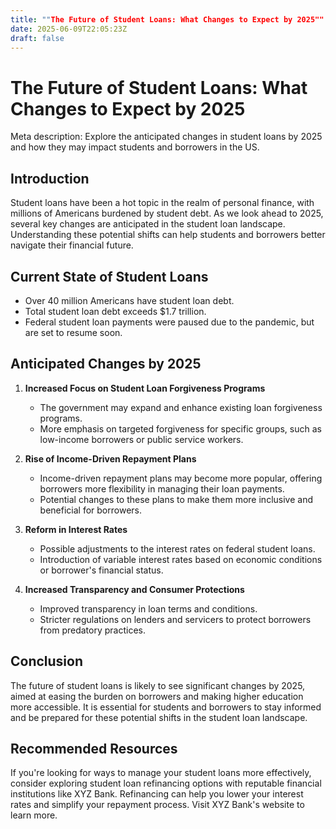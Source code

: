 ```yaml
---
title: ""The Future of Student Loans: What Changes to Expect by 2025""
date: 2025-06-09T22:05:23Z
draft: false
---
```


# The Future of Student Loans: What Changes to Expect by 2025

Meta description: Explore the anticipated changes in student loans by 2025 and how they may impact students and borrowers in the US.

## Introduction

Student loans have been a hot topic in the realm of personal finance, with millions of Americans burdened by student debt. As we look ahead to 2025, several key changes are anticipated in the student loan landscape. Understanding these potential shifts can help students and borrowers better navigate their financial future.

## Current State of Student Loans

- Over 40 million Americans have student loan debt.
- Total student loan debt exceeds $1.7 trillion.
- Federal student loan payments were paused due to the pandemic, but are set to resume soon.

## Anticipated Changes by 2025

1. **Increased Focus on Student Loan Forgiveness Programs**
   - The government may expand and enhance existing loan forgiveness programs.
   - More emphasis on targeted forgiveness for specific groups, such as low-income borrowers or public service workers.

2. **Rise of Income-Driven Repayment Plans**
   - Income-driven repayment plans may become more popular, offering borrowers more flexibility in managing their loan payments.
   - Potential changes to these plans to make them more inclusive and beneficial for borrowers.

3. **Reform in Interest Rates**
   - Possible adjustments to the interest rates on federal student loans.
   - Introduction of variable interest rates based on economic conditions or borrower's financial status.

4. **Increased Transparency and Consumer Protections**
   - Improved transparency in loan terms and conditions.
   - Stricter regulations on lenders and servicers to protect borrowers from predatory practices.

## Conclusion

The future of student loans is likely to see significant changes by 2025, aimed at easing the burden on borrowers and making higher education more accessible. It is essential for students and borrowers to stay informed and be prepared for these potential shifts in the student loan landscape.

## Recommended Resources

If you're looking for ways to manage your student loans more effectively, consider exploring student loan refinancing options with reputable financial institutions like XYZ Bank. Refinancing can help you lower your interest rates and simplify your repayment process. Visit XYZ Bank's website to learn more.